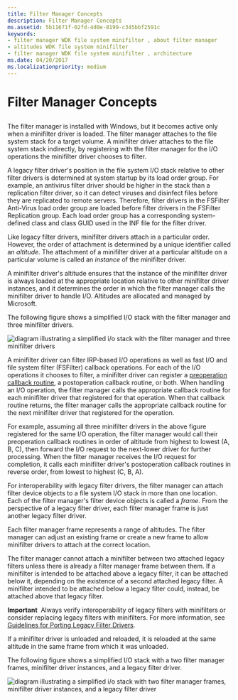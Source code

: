 ```yaml
---
title: Filter Manager Concepts
description: Filter Manager Concepts
ms.assetid: 5b11671f-02fd-4d0e-8199-c345bbf2591c
keywords:
- filter manager WDK file system minifilter , about filter manager
- altitudes WDK file system minifilter
- filter manager WDK file system minifilter , architecture
ms.date: 04/20/2017
ms.localizationpriority: medium
---
```


# Filter Manager Concepts


## <span id="ddk_returning_status_from_a_minifilter_driverentry_routine_if"></span><span id="DDK_RETURNING_STATUS_FROM_A_MINIFILTER_DRIVERENTRY_ROUTINE_IF"></span>


The filter manager is installed with Windows, but it becomes active only when a minifilter driver is loaded. The filter manager attaches to the file system stack for a target volume. A minifilter driver attaches to the file system stack indirectly, by registering with the filter manager for the I/O operations the minifilter driver chooses to filter.

A legacy filter driver's position in the file system I/O stack relative to other filter drivers is determined at system startup by its load order group. For example, an antivirus filter driver should be higher in the stack than a replication filter driver, so it can detect viruses and disinfect files before they are replicated to remote servers. Therefore, filter drivers in the FSFilter Anti-Virus load order group are loaded before filter drivers in the FSFilter Replication group. Each load order group has a corresponding system-defined class and class GUID used in the INF file for the filter driver.

Like legacy filter drivers, minifilter drivers attach in a particular order. However, the order of attachment is determined by a unique identifier called an *altitude*. The attachment of a minifilter driver at a particular altitude on a particular volume is called an *instance* of the minifilter driver.

A minifilter driver's altitude ensures that the instance of the minifilter driver is always loaded at the appropriate location relative to other minifilter driver instances, and it determines the order in which the filter manager calls the minifilter driver to handle I/O. Altitudes are allocated and managed by Microsoft.

The following figure shows a simplified I/O stack with the filter manager and three minifilter drivers.

![diagram illustrating a simplified i/o stack with the filter manager and three minifilter drivers](images/filter-manager-architecture-1.gif)

A minifilter driver can filter IRP-based I/O operations as well as fast I/O and file system filter (FSFilter) callback operations. For each of the I/O operations it chooses to filter, a minifilter driver can register a [preoperation callback routine](writing-preoperation-and-postoperation-callback-routines.md), a postoperation callback routine, or both. When handling an I/O operation, the filter manager calls the appropriate callback routine for each minifilter driver that registered for that operation. When that callback routine returns, the filter manager calls the appropriate callback routine for the next minifilter driver that registered for the operation.

For example, assuming all three minifilter drivers in the above figure registered for the same I/O operation, the filter manager would call their preoperation callback routines in order of altitude from highest to lowest (A, B, C), then forward the I/O request to the next-lower driver for further processing. When the filter manager receives the I/O request for completion, it calls each minifilter driver's postoperation callback routines in reverse order, from lowest to highest (C, B, A).

For interoperability with legacy filter drivers, the filter manager can attach filter device objects to a file system I/O stack in more than one location. Each of the filter manager's filter device objects is called a *frame*. From the perspective of a legacy filter driver, each filter manager frame is just another legacy filter driver.

Each filter manager frame represents a range of altitudes. The filter manager can adjust an existing frame or create a new frame to allow minifilter drivers to attach at the correct location.

The filter manager cannot attach a minifilter between two attached legacy filters unless there is already a filter manager frame between them. If a minifilter is intended to be attached above a legacy filter, it can be attached below it, depending on the existence of a second attached legacy filter. A minifilter intended to be attached below a legacy filter could, instead, be attached above that legacy filter.

**Important**  Always verify interoperability of legacy filters with minifilters or consider replacing legacy filters with minifilters. For more information, see [Guidelines for Porting Legacy Filter Drivers](guidelines-for-porting-legacy-filter-drivers.md).

 

If a minifilter driver is unloaded and reloaded, it is reloaded at the same altitude in the same frame from which it was unloaded.

The following figure shows a simplified I/O stack with a two filter manager frames, minifilter driver instances, and a legacy filter driver.

![diagram illustrating a simplified i/o stack with two filter manager frames, minifilter driver instances, and a legacy filter driver](images/filter-manager-architecture-2.gif)

 

 




